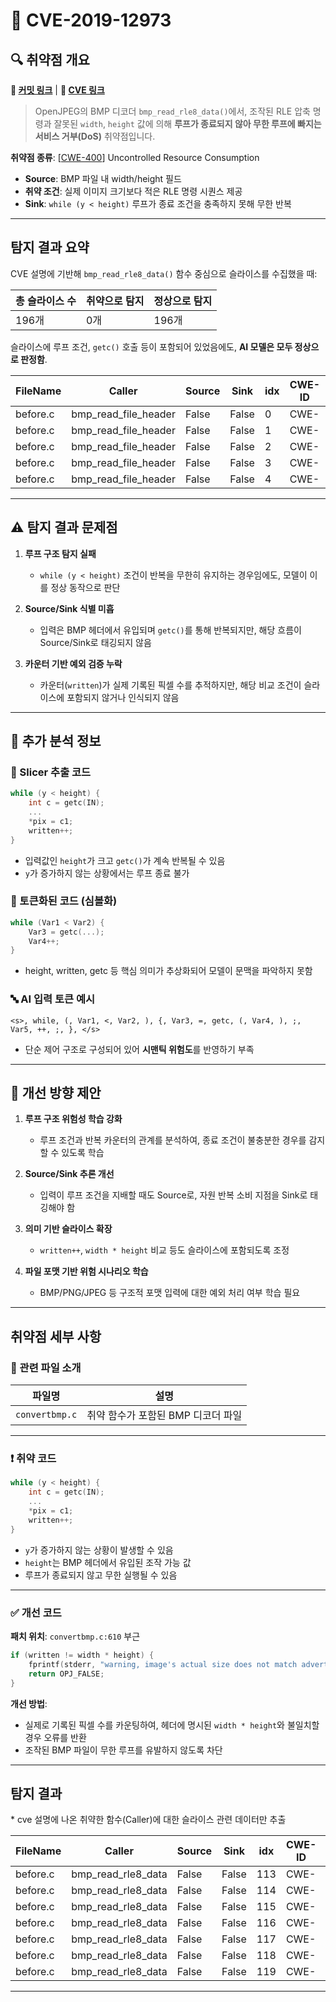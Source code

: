 # 📁 CVE-2019-12973

## 🔍 취약점 개요

**🔗 [커밋 링크](https://github.com/uclouvain/openjpeg/commit/8ee335227bbcaf1614124046aa25e53d67b11ec3)** | **🔗 [CVE 링크](https://www.cvedetails.com/cve/CVE-2019-12973/)**

> OpenJPEG의 BMP 디코더 `bmp_read_rle8_data()`에서, 조작된 RLE 압축 명령과 잘못된 `width`, `height` 값에 의해 **루프가 종료되지 않아 무한 루프에 빠지는 서비스 거부(DoS)** 취약점입니다.

**취약점 종류**: \[[CWE-400](https://cwe.mitre.org/data/definitions/400.html)] Uncontrolled Resource Consumption

* **Source**: BMP 파일 내 width/height 필드
* **취약 조건**: 실제 이미지 크기보다 적은 RLE 명령 시퀀스 제공
* **Sink**: `while (y < height)` 루프가 종료 조건을 충족하지 못해 무한 반복

---

## 탐지 결과 요약

CVE 설명에 기반해 `bmp_read_rle8_data()` 함수 중심으로 슬라이스를 수집했을 때:

| 총 슬라이스 수 | 취약으로 탐지 | 정상으로 탐지 |
| -------- | ------- | ------- |
| 196개     | 0개      | 196개    |

슬라이스에 루프 조건, `getc()` 호출 등이 포함되어 있었음에도, **AI 모델은 모두 정상으로 판정함**.

| FileName | Caller                  | Source | Sink  | idx | CWE-ID | category       | criterion | line | label | token\_length | predict |
| -------- | ----------------------- | ------ | ----- | --- | ------ | -------------- | --------- | ---- | ----- | ------------- | ------- |
| before.c | bmp\_read\_file\_header | False  | False | 0   | CWE-   | CallExpression | getc      | 330  | -3    | 343           | 0       |
| before.c | bmp\_read\_file\_header | False  | False | 1   | CWE-   | CallExpression | getc      | 331  | -3    | 343           | 0       |
| before.c | bmp\_read\_file\_header | False  | False | 2   | CWE-   | CallExpression | fprintf   | 334  | -3    | 23            | 0       |
| before.c | bmp\_read\_file\_header | False  | False | 3   | CWE-   | CallExpression | getc      | 340  | -3    | 343           | 0       |
| before.c | bmp\_read\_file\_header | False  | False | 4   | CWE-   | CallExpression | getc      | 341  | -3    | 343           | 0       |

---

## ⚠️ 탐지 결과 문제점

1. **루프 구조 탐지 실패**

   * `while (y < height)` 조건이 반복을 무한히 유지하는 경우임에도, 모델이 이를 정상 동작으로 판단

2. **Source/Sink 식별 미흡**

   * 입력은 BMP 헤더에서 유입되며 `getc()`를 통해 반복되지만, 해당 흐름이 Source/Sink로 태깅되지 않음

3. **카운터 기반 예외 검증 누락**

   * 카운터(`written`)가 실제 기록된 픽셀 수를 추적하지만, 해당 비교 조건이 슬라이스에 포함되지 않거나 인식되지 않음

---

## 🧠 추가 분석 정보

### 🔎 Slicer 추출 코드

```c
while (y < height) {
    int c = getc(IN);
    ...
    *pix = c1;
    written++;
}
```

* 입력값인 `height`가 크고 `getc()`가 계속 반복될 수 있음
* `y`가 증가하지 않는 상황에서는 루프 종료 불가

### 🧩 토큰화된 코드 (심볼화)

```c
while (Var1 < Var2) {
    Var3 = getc(...);
    Var4++;
}
```

* height, written, getc 등 핵심 의미가 추상화되어 모델이 문맥을 파악하지 못함

### 🔤 AI 입력 토큰 예시

```
<s>, while, (, Var1, <, Var2, ), {, Var3, =, getc, (, Var4, ), ;, Var5, ++, ;, }, </s>
```

* 단순 제어 구조로 구성되어 있어 **시맨틱 위험도**를 반영하기 부족

---

## 🧪 개선 방향 제안

1. **루프 구조 위험성 학습 강화**

   * 루프 조건과 반복 카운터의 관계를 분석하여, 종료 조건이 불충분한 경우를 감지할 수 있도록 학습

2. **Source/Sink 추론 개선**

   * 입력이 루프 조건을 지배할 때도 Source로, 자원 반복 소비 지점을 Sink로 태깅해야 함

3. **의미 기반 슬라이스 확장**

   * `written++`, `width * height` 비교 등도 슬라이스에 포함되도록 조정

4. **파일 포맷 기반 위험 시나리오 학습**

   * BMP/PNG/JPEG 등 구조적 포맷 입력에 대한 예외 처리 여부 학습 필요

---

## 취약점 세부 사항

### 📁 관련 파일 소개

| 파일명            | 설명                    |
| -------------- | --------------------- |
| `convertbmp.c` | 취약 함수가 포함된 BMP 디코더 파일 |

---

### ❗️ 취약 코드

```c
while (y < height) {
    int c = getc(IN);
    ...
    *pix = c1;
    written++;
}
```

* `y`가 증가하지 않는 상황이 발생할 수 있음
* `height`는 BMP 헤더에서 유입된 조작 가능 값
* 루프가 종료되지 않고 무한 실행될 수 있음

---

### ✅ 개선 코드

**패치 위치**: `convertbmp.c:610` 부근

```c
if (written != width * height) {
    fprintf(stderr, "warning, image's actual size does not match advertized one\n");
    return OPJ_FALSE;
}
```

**개선 방법**:

* 실제로 기록된 픽셀 수를 카운팅하여, 헤더에 명시된 `width * height`와 불일치할 경우 오류를 반환
* 조작된 BMP 파일이 무한 루프를 유발하지 않도록 차단

---

## 탐지 결과

\* cve 설명에 나온 취약한 함수(Caller)에 대한 슬라이스 관련 데이터만 추출

| FileName | Caller                | Source | Sink  | idx | CWE-ID | category       | criterion | line | label | token\_length | predict |
| -------- | --------------------- | ------ | ----- | --- | ------ | -------------- | --------- | ---- | ----- | ------------- | ------- |
| before.c | bmp\_read\_rle8\_data | False  | False | 113 | CWE-   | CallExpression | getc      | 546  | -3    | 469           | 0       |
| before.c | bmp\_read\_rle8\_data | False  | False | 114 | CWE-   | CallExpression | getc      | 555  | -3    | 554           | 0       |
| before.c | bmp\_read\_rle8\_data | False  | False | 115 | CWE-   | CallExpression | getc      | 566  | -3    | 469           | 0       |
| before.c | bmp\_read\_rle8\_data | False  | False | 116 | CWE-   | CallExpression | getc      | 578  | -3    | 661           | 0       |
| before.c | bmp\_read\_rle8\_data | False  | False | 117 | CWE-   | CallExpression | getc      | 583  | -3    | 661           | 0       |
| before.c | bmp\_read\_rle8\_data | False  | False | 118 | CWE-   | CallExpression | getc      | 595  | -3    | 487           | 0       |
| before.c | bmp\_read\_rle8\_data | False  | False | 119 | CWE-   | CallExpression | getc      | 603  | -3    | 469           | 0       |

---


